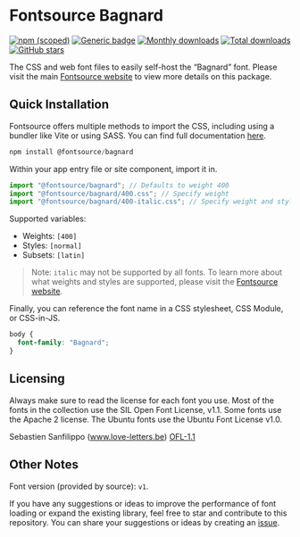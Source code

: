 # Fontsource Bagnard

[![npm (scoped)](https://img.shields.io/npm/v/@fontsource/bagnard?color=brightgreen)](https://www.npmjs.com/package/@fontsource/bagnard) [![Generic badge](https://img.shields.io/badge/fontsource-passing-brightgreen)](https://github.com/fontsource/fontsource) [![Monthly downloads](https://badgen.net/npm/dm/@fontsource/bagnard)](https://github.com/fontsource/fontsource) [![Total downloads](https://badgen.net/npm/dt/@fontsource/bagnard)](https://github.com/fontsource/fontsource) [![GitHub stars](https://img.shields.io/github/stars/fontsource/fontsource.svg?style=social&label=Star)](https://github.com/fontsource/fontsource/stargazers)

The CSS and web font files to easily self-host the “Bagnard” font. Please visit the main [Fontsource website](https://fontsource.org/fonts/bagnard) to view more details on this package.

## Quick Installation

Fontsource offers multiple methods to import the CSS, including using a bundler like Vite or using SASS. You can find full documentation [here](https://fontsource.org/docs/getting-started/introduction).

```javascript
npm install @fontsource/bagnard
```

Within your app entry file or site component, import it in.

```javascript
import "@fontsource/bagnard"; // Defaults to weight 400
import "@fontsource/bagnard/400.css"; // Specify weight
import "@fontsource/bagnard/400-italic.css"; // Specify weight and style
```

Supported variables:
- Weights: `[400]`
- Styles: `[normal]`
- Subsets: `[latin]`

> Note: `italic` may not be supported by all fonts. To learn more about what weights and styles are supported, please visit the [Fontsource website](https://fontsource.org/fonts/bagnard).

Finally, you can reference the font name in a CSS stylesheet, CSS Module, or CSS-in-JS.

```css
body {
  font-family: "Bagnard";
}
```

## Licensing
Always make sure to read the license for each font you use. Most of the fonts in the collection use the SIL Open Font License, v1.1. Some fonts use the Apache 2 license. The Ubuntu fonts use the Ubuntu Font License v1.0.

Sebastien Sanfilippo (www.love-letters.be)
[OFL-1.1](https://github.com/sebsan/Bagnard/blob/master/OFL.txt)

## Other Notes
Font version (provided by source): `v1`.

If you have any suggestions or ideas to improve the performance of font loading or expand the existing library, feel free to star and contribute to this repository. You can share your suggestions or ideas by creating an [issue](https://github.com/fontsource/fontsource/issues).